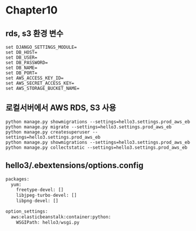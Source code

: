 # Chapter10

rds, s3 환경 변수
---
~~~
set DJANGO_SETTINGS_MODULE=
set DB_HOST=
set DB_USER=
set DB_PASSWORD=
set DB_NAME=
set DB_PORT=
set AWS_ACCESS_KEY_ID=
set AWS_SECRET_ACCESS_KEY=
set AWS_STORAGE_BUCKET_NAME=
~~~

로컬서버에서 AWS RDS, S3 사용
---
~~~
python manage.py showmigrations --settings=hello3.settings.prod_aws_eb
python manage.py migrate --settings=hello3.settings.prod_aws_eb
python manage.py createsuperuser --settings=hello3.settings.prod_aws_eb
python manage.py showmigrations --settings=hello3.settings.prod_aws_eb
python manage.py collectstatic --settings=hello3.settings.prod_aws_eb
~~~

hello3/.ebextensions/options.config
---
~~~python
packages:
  yum:
    freetype-devel: []
    libjpeg-turbo-devel: []
    libpng-devel: []

option_settings:
  aws:elasticbeanstalk:container:python:
    WSGIPath: hello3/wsgi.py
~~~


